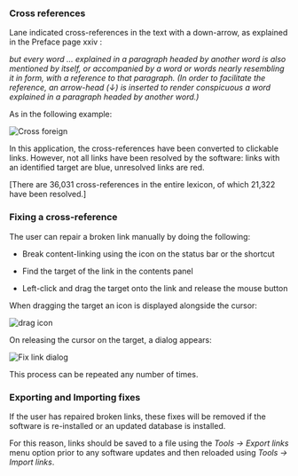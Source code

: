 ### Cross references


Lane indicated cross-references in the text with a down-arrow, as explained in the Preface page xxiv :

*but every word ... explained in a paragraph headed by another word is also mentioned by itself, or accompanied by a word or words nearly resembling it in form, with a reference to that paragraph. (In order to facilitate the reference, an arrow-head (↓) is inserted to render conspicuous a word explained in a paragraph headed by another word.)*

As in the following example:

![Cross foreign](/images/foreign_orth.png)


In this application,  the cross-references have been converted to clickable links. However, not all links have been resolved by the software: links with an identified target are blue, unresolved links are red.

[There are 36,031 cross-references in the entire lexicon, of which 21,322 have been resolved.]


### Fixing a cross-reference

The user can repair a broken link manually by doing the following:

+ Break content-linking using the icon on the status bar or the shortcut

+ Find the target of the link in the contents panel

+ Left-click and drag the target onto the link and release the mouse button


When dragging the target an icon is displayed alongside the cursor:


![drag icon](/images/fixlinksymbol.png)


On releasing the cursor on the target, a dialog appears:

<a name="fixlinkdialog"></a>
![Fix link dialog](/images/fixlinkdialog.png)


This process can be repeated any number of times.


### Exporting and Importing fixes


If the user has repaired broken links, these fixes will be removed if the software is re-installed or an updated database is installed.

For this reason, links should be saved to a file using the *Tools -> Export links* menu option prior to any software updates and then reloaded using *Tools -> Import links*.
